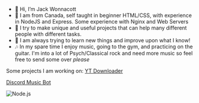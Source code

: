 - 👋 Hi, I’m Jack Wonnacott
- 👀 I am from Canada, self taught in beginner HTML/CSS, with experience in NodeJS and Express. Some experience with Nginx and Web Servers
- 🌱 I try to make unique and useful projects that can help many different people with different tasks.
- 🧠 I am always trying to learn new things and improve upon what I know!
- 🎶 In my spare time I enjoy music, going to the gym, and practicing on the guitar. I'm into a lot of Psych/Classical rock and need more music so feel free to send some over *please*

Some projects I am working on:
  [YT Downloader](https://www.rezfile.net)
  
  [Discord Music Bot](https://discord.com/oauth2/authorize?client_id=%20882000780951969822&permissions=292422011968&scope=bot)

![Node.js](https://img.shields.io/badge/-Node.js-43853d?style=flat-square&logo=node.js&logoColor=white)

<!---
JackW25/JackW25 is a ✨ special ✨ repository because its `README.md` (this file) appears on your GitHub profile.
You can click the Preview link to take a look at your changes.
--->
